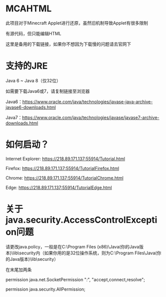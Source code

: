 # MCAHTML
此项目对于Minecraft Applet进行还原，虽然旧机制导致Applet有很多限制

有源代码，但只能编辑HTML

这里是备用的下载链接，如果你不想因为下载慢的问题请去官网下

# 支持的JRE
Java 6 ~ Java 8（仅32位）

如需要下载Java6或7，请复制链接至浏览器

Java6：https://www.oracle.com/java/technologies/javase-java-archive-javase6-downloads.html

Java7：https://www.oracle.com/java/technologies/javase/javase7-archive-downloads.html

# 如何启动？

Internet Explorer: https://218.89.171.137:55914/Tutorial.html

Firefox: https://218.89.171.137:55914/TutorialFirefox.html

Chrome: https://218.89.171.137:55914/TutorialChrome.html

Edge: https://218.89.171.137:55914/TutorialEdge.html

# 关于java.security.AccessControlException问题
请更改java.policy，一般是在C:\Program Files (x86)\Java\(你的Java版本)\lib\security内（如果你用的是32位操作系统，则为C:\Program Files\Java\(你的Java版本)\lib\security）

在末尾加两条

permission java.net.SocketPermission "*:*", "accept,connect,resolve";

permission java.security.AllPermission;
